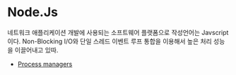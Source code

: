 # Node.Js
네트워크 애플리케이션 개발에 사용되는 소프트웨어 플랫폼으로 작성언어는 Javscript이다.
Non-Blocking I/O와 단일 스레드 이벤트 루프 통합을 이용해서 높은 처리 성능을 이끌어내고 있따.

- [Process managers](./process-managers.md)
